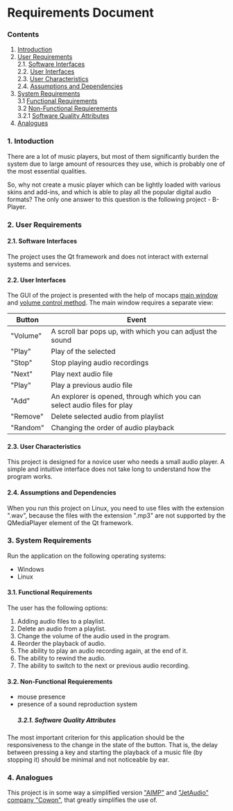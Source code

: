 # Requirements Document
### Contents
1. [Introduction](#1)
2. [User Requirements](#2) <br>
  2.1. [Software Interfaces](#2.1) <br>
  2.2. [User Interfaces](#2.2) <br>
  2.3. [User Characteristics](#2.3) <br>
  2.4. [Assumptions and Dependencies](#2.4) <br>
3. [System Requirements](#3.) <br>
  3.1 [Functional Requirements](#3.1) <br>
  3.2 [Non-Functional Requierements](#3.2) <br>
    3.2.1 [Software Quality Attributes](#3.2.1) <br>
4. [Analogues](#4) <br>
### 1\. Intoduction <a name="1"></a>
There are a lot of music players, but most of them significantly burden the system due to large amount of resources they use, which is probably one of the most essential qualities. 

So, why not create a music player which can be lightly loaded with various skins and add-ins, and which is able to play all the popular digital audio formats? The only one answer to this question is the following project - B-Player.

### 2\. User Requirements <a name="2"></a>
#### 2.1\. Software Interfaces <a name="2.1"></a>
The project uses the Qt framework and does not interact with external systems and services.
#### 2.2\. User Interfaces <a name="2.2"></a>
The GUI of the project is presented with the help of mocaps [main window](https://github.com/steppbol/B-Player/blob/master/docs/Project%20Documentation/mockups/MainWindow.png) and [volume control method](https://raw.githubusercontent.com/steppbol/B-Player/master/docs/Project%20Documentation/mockups/ShowVolume.png).
The main window requires a separate view:

Button | Event
--- | ---
"Volume" | A scroll bar pops up, with which you can adjust the sound
"Play" | Play of the selected
"Stop" | Stop playing audio recordings
"Next" | Play next audio file
"Play" | Play a previous audio file
"Add" | An explorer is opened, through which you can select audio files for play
"Remove" | Delete selected audio from playlist
"Random" | Changing the order of audio playback

#### 2.3\. User Characteristics <a name="2.3"></a>
This project is designed for a novice user who needs a small audio player. A simple and intuitive interface does not take long to understand how the program works.
#### 2.4\. Assumptions and Dependencies <a name="2.4"></a>
When you run this project on Linux, you need to use files with the extension ".wav", because the files with the extension ".mp3" are not supported by the QMediaPlayer element of the Qt framework.
### 3\. System Requirements <a name="3"></a>
Run the application on the following operating systems:
* Windows
* Linux
#### 3.1\. Functional Requirements <a name="3.1"></a>
The user has the following options:
  1. Adding audio files to a playlist.
  2. Delete an audio from a playlist.
  3. Change the volume of the audio used in the program.
  4. Reorder the playback of audio.
  5. The ability to play an audio recording again, at the end of it.
  6. The ability to rewind the audio.
  7. The ability to switch to the next or previous audio recording.
#### 3.2\. Non-Functional Requierements <a name="3.2"></a>
* mouse presence
* presence of a sound reproduction system
  ##### 3.2.1\. Software Quality Attributes <a name="3.2.1"></a>
The most important criterion for this application should be the responsiveness to the change in the state of the button. That is, the delay between pressing a key and starting the playback of a music file (by stopping it) should be minimal and not noticeable by ear.
### 4\. Analogues <a name="4"></a>
This project is in some way a simplified version ["AIMP"](http://www.aimp.ru/) and ["JetAudio" company "Cowon"](http://www.jetaudio.com/), that greatly simplifies the use of.
